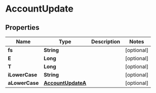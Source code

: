 

# AccountUpdate


## Properties

| Name | Type | Description | Notes |
|------------ | ------------- | ------------- | -------------|
|**fs** | **String** |  |  [optional] |
|**E** | **Long** |  |  [optional] |
|**T** | **Long** |  |  [optional] |
|**iLowerCase** | **String** |  |  [optional] |
|**aLowerCase** | [**AccountUpdateA**](AccountUpdateA.md) |  |  [optional] |



